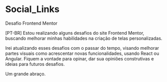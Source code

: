 # Social_Links
 Desafio Frontend Mentor

 [PT-BR]
Estou realizando alguns desafios do site Frontend Mentor, buscando melhorar minhas habilidades na criação de telas personalizadas. 

Irei atualizando esses desafios com o passar do tempo, visando melhorar partes visuais como acrescentar novas funcionalidades, usando React ou Angular.
Fiquem a vontade para opinar, dar sua opiniões construtivas e ideias para futuros desafios. 

Um grande abraço.

